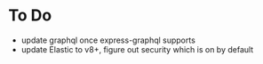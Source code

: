 # To Do

- update graphql once express-graphql supports
- update Elastic to v8+, figure out security which is on by default
